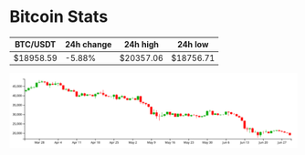 # Bitcoin Stats

BTC/USDT|24h change|24h high|24h low|
|---|---|---|---|
|$18958.59|-5.88%|$20357.06|$18756.71|

<img src="./chart.svg">
